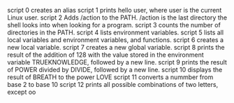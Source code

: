 script 0 creates an alias
script 1 prints hello user, where user is the current Linux user.
script 2 Adds /action to the PATH. /action is the last directory the shell looks into when looking for a program.
script 3 counts the number of directories in the PATH.
script 4 lists environment variables.
script 5 lists all local variables and environment variables, and functions.
script 6 creates a new local variable.
script 7 creates a new global variable.
script 8 prints the result of the addition of 128 with the value stored in the environment variable TRUEKNOWLEDGE, followed by a new line.
script 9 prints the result of POWER divided by DIVIDE, followed by a new line.
script 10 displays the result of BREATH to the power LOVE
script 11 converts a nummber from base 2 to base 10
script 12 prints all possible combinations of two letters, except oo

